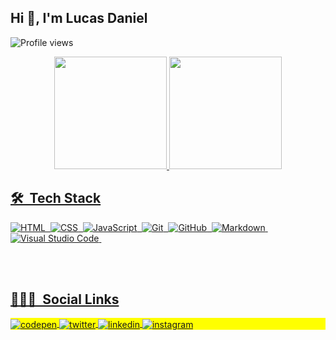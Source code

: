 ## Hi 👋,  I'm Lucas Daniel

<p align="left"><img src="https://komarev.com/ghpvc/?username=LucasDaniel0&color=yellow" alt="Profile views" /></p>
<div align="center">
  <a href="https://github.com/LucasDaniel0">
  <img height="180em" src="https://github-readme-stats.vercel.app/api?username=LucasDaniel0&show_icons=true&theme=dracula&include_all_commits=true&count_private=true"/>
  <img height="180em" src="https://github-readme-stats.vercel.app/api/top-langs/?username=LucasDaniel0&layout=compact&langs_count=7&theme=dracula"/>
</div>
  
 ## 🛠 &nbsp;Tech Stack
  
  ![HTML](https://img.shields.io/badge/-HTML-05122A?style=flat&logo=HTML5)&nbsp;
  ![CSS](https://img.shields.io/badge/-CSS-05122A?style=flat&logo=CSS3&logoColor=1572B6)&nbsp;
  ![JavaScript](https://img.shields.io/badge/-JavaScript-05122A?style=flat&logo=javascript)&nbsp;
  ![Git](https://img.shields.io/badge/-Git-05122A?style=flat&logo=git)&nbsp;
  ![GitHub](https://img.shields.io/badge/-GitHub-05122A?style=flat&logo=github)&nbsp;
  ![Markdown](https://img.shields.io/badge/-Markdown-05122A?style=flat&logo=markdown)&nbsp;
  ![Visual Studio Code](https://img.shields.io/badge/-Visual%20Studio%20Code-05122A?style=flat&logo=visual-studio-code&logoColor=007ACC)&nbsp;
  
  <br><br>
  
## 👨🏽‍🦲 &nbsp;Social Links
<div> 
  <p align="left" style="background:yellow">
    <a href="https://codepen.io/lucasdaniel0" target="_blank">
      <img align="center" src="https://img.shields.io/badge/-lucasdaniel0-05122A?style=flat&logo=codepen" alt="codepen"/>
    </a>
    <a href="https://twitter.com/lucaaspy0" target="_blank">
      <img align="center" src="https://img.shields.io/badge/-lucaaspy0-05122A?style=flat&logo=twitter" alt="twitter"/>  
    </a>
    <a href="https://www.linkedin.com/in/lucas-daniel-781376231/" target="_blank">
      <img align="center" src="https://img.shields.io/badge/-lucasdaniel-05122A?style=flat&logo=linkedin" alt="linkedin"/>
    </a>
    <a href="https://instagram.com/lucaas.py" target="_blank">
      <img align="center" src="https://img.shields.io/badge/-lucaas.py-05122A?style=flat&logo=instagram" alt="instagram"/>
    </a>
  </p>
</div>

